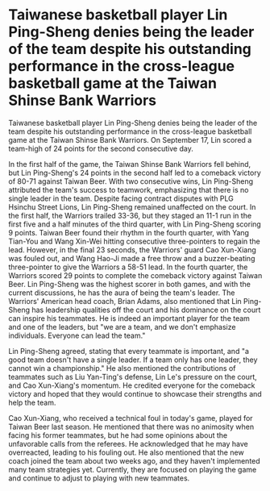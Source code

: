 # Taiwanese basketball player Lin Ping-Sheng denies being the leader of the team despite his outstanding performance in the cross-league basketball game at the Taiwan Shinse Bank Warriors 
 Taiwanese basketball player Lin Ping-Sheng denies being the leader of the team despite his outstanding performance in the cross-league basketball game at the Taiwan Shinse Bank Warriors. On September 17, Lin scored a team-high of 24 points for the second consecutive day.

In the first half of the game, the Taiwan Shinse Bank Warriors fell behind, but Lin Ping-Sheng's 24 points in the second half led to a comeback victory of 80-71 against Taiwan Beer. With two consecutive wins, Lin Ping-Sheng attributed the team's success to teamwork, emphasizing that there is no single leader in the team. Despite facing contract disputes with PLG Hsinchu Street Lions, Lin Ping-Sheng remained unaffected on the court. In the first half, the Warriors trailed 33-36, but they staged an 11-1 run in the first five and a half minutes of the third quarter, with Lin Ping-Sheng scoring 9 points. Taiwan Beer found their rhythm in the fourth quarter, with Yang Tian-You and Wang Xin-Wei hitting consecutive three-pointers to regain the lead. However, in the final 23 seconds, the Warriors' guard Cao Xun-Xiang was fouled out, and Wang Hao-Ji made a free throw and a buzzer-beating three-pointer to give the Warriors a 58-51 lead. In the fourth quarter, the Warriors scored 29 points to complete the comeback victory against Taiwan Beer. Lin Ping-Sheng was the highest scorer in both games, and with the current discussions, he has the aura of being the team's leader. The Warriors' American head coach, Brian Adams, also mentioned that Lin Ping-Sheng has leadership qualities off the court and his dominance on the court can inspire his teammates. He is indeed an important player for the team and one of the leaders, but "we are a team, and we don't emphasize individuals. Everyone can lead the team."

Lin Ping-Sheng agreed, stating that every teammate is important, and "a good team doesn't have a single leader. If a team only has one leader, they cannot win a championship." He also mentioned the contributions of teammates such as Liu Yan-Ting's defense, Lin Le's pressure on the court, and Cao Xun-Xiang's momentum. He credited everyone for the comeback victory and hoped that they would continue to showcase their strengths and help the team.

Cao Xun-Xiang, who received a technical foul in today's game, played for Taiwan Beer last season. He mentioned that there was no animosity when facing his former teammates, but he had some opinions about the unfavorable calls from the referees. He acknowledged that he may have overreacted, leading to his fouling out. He also mentioned that the new coach joined the team about two weeks ago, and they haven't implemented many team strategies yet. Currently, they are focused on playing the game and continue to adjust to playing with new teammates.